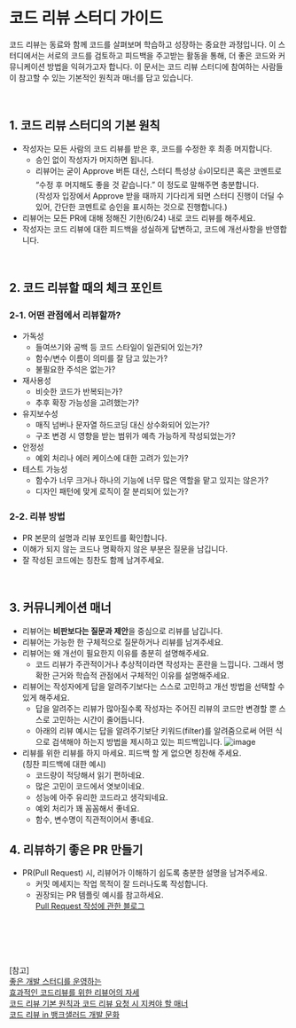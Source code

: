 # 코드 리뷰 스터디 가이드

코드 리뷰는 동료와 함께 코드를 살펴보며 학습하고 성장하는 중요한 과정입니다. 이 스터디에서는 서로의 코드를 검토하고 피드백을 주고받는 활동을 통해, 더 좋은 코드와 커뮤니케이션 방법을 익혀가고자 합니다. 이 문서는 코드 리뷰 스터디에 참여하는 사람들이 참고할 수 있는 기본적인 원칙과 매너를 담고 있습니다.

<br>

## 1. 코드 리뷰 스터디의 기본 원칙


- 작성자는 모든 사람의 코드 리뷰를 받은 후, 코드를 수정한 후 최종 머지합니다.
  - 승인 없이 작성자가 머지하면 됩니다. 
  - 리뷰어는 굳이 Approve 버튼 대신, 스터디 특성상 👍이모티콘 혹은 코멘트로 “수정 후 머지해도 좋을 것 같습니다.” 이 정도로 말해주면 충분합니다. <br>
    (작성자 입장에서 Approve 받을 때까지 기다리게 되면 스터디 진행이 더딜 수 있어, 간단한 코멘트로 승인을 표시하는 것으로 진행합니다.)
- 리뷰어는 모든 PR에 대해 정해진 기한(6/24) 내로 코드 리뷰를 해주세요.
- 작성자는 코드 리뷰에 대한 피드백을 성실하게 답변하고, 코드에 개선사항을 반영합니다.

<br>

## 2. 코드 리뷰할 때의 체크 포인트

### 2-1. 어떤 관점에서 리뷰할까?

- 가독성
  - 들여쓰기와 공백 등 코드 스타일이 일관되어 있는가?
  - 함수/변수 이름이 의미를 잘 담고 있는가?
  - 불필요한 주석은 없는가?
- 재사용성
  - 비슷한 코드가 반복되는가?
  - 추후 확장 가능성을 고려했는가?
- 유지보수성
  - 매직 넘버나 문자열 하드코딩 대신 상수화되어 있는가?
  - 구조 변경 시 영향을 받는 범위가 예측 가능하게 작성되었는가?
- 안정성
  - 예외 처리나 에러 케이스에 대한 고려가 있는가?
- 테스트 가능성
  - 함수가 너무 크거나 하나의 기능에 너무 많은 역할을 맡고 있지는 않은가?
  - 디자인 패턴에 맞게 로직이 잘 분리되어 있는가?


### 2-2. 리뷰 방법


- PR 본문의 설명과 리뷰 포인트를 확인합니다.
- 이해가 되지 않는 코드나 명확하지 않은 부분은 질문을 남깁니다.
- 잘 작성된 코드에는 칭찬도 함께 남겨주세요.

<br>


## 3. 커뮤니케이션 매너


- 리뷰어는 **비판보다는 질문과 제안**을 중심으로 리뷰를 남깁니다.
- 리뷰어는 가능한 한 구체적으로 질문하거나 리뷰를 남겨주세요.
- 리뷰어는 왜 개선이 필요한지 이유를 충분히 설명해주세요.
  - 코드 리뷰가 주관적이거나 추상적이라면 작성자는 혼란을 느낍니다. 그래서 명확한 근거와 학습적 관점에서 구체적인 이유를 설명해주세요.
- 리뷰어는 작성자에게 답을 알려주기보다는 스스로 고민하고 개선 방법을 선택할 수 있게 해주세요.
  - 답을 알려주는 리뷰가 많아질수록 작성자는 주어진 리뷰의 코드만 변경할 뿐 스스로 고민하는 시간이 줄어듭니다.
  - 아래의 리뷰 예시는 답을 알려주기보단 키워드(filter)를 알려줌으로써 어떤 식으로 검색해야 하는지 방법을 제시하고 있는 피드백입니다.
![image](https://github.com/user-attachments/assets/e95350bd-644f-43dd-80b5-720f6854e174)
- 리뷰를 위한 리뷰를 하지 마세요. 피드백 할 게 없으면 칭찬해 주세요. <br>
  (칭찬 피드백에 대한 예시)
  - 코드량이 적당해서 읽기 편하네요.
  - 많은 고민이 코드에서 엿보이네요.
  - 성능에 아주 유리한 코드라고 생각되네요.
  - 예외 처리가 꽤 꼼꼼해서 좋네요.
  - 함수, 변수명이 직관적이어서 좋네요.
 

## 4. 리뷰하기 좋은 PR 만들기


- PR(Pull Request) 시, 리뷰어가 이해하기 쉽도록 충분한 설명을 남겨주세요.
  - 커밋 메세지는 작업 목적이 잘 드러나도록 작성합니다.
  - 권장되는 PR 템플릿 예시를 참고하세요. <br>
    [Pull Request 작성에 관한 블로그](https://github.com/rfzzp9/android-study-1st/edit/main/README.md)


<br>
<br>
<br>
<br>

[참고] <br>
[좋은 개발 스터디를 운영하는 ](https://yozm.wishket.com/magazine/detail/1593/) <br>
[효과적인 코드리뷰를 위한 리뷰어의 자세](https://tech.kakao.com/posts/498) <br>
[코드 리뷰 기본 원칙과 코드 리뷰 요청 시 지켜야 할 매너](https://github.com/meshkorea/front-end-engineering/blob/main/conventions/code-review/index.md) <br>
[코드 리뷰 in 뱅크샐러드 개발 문화](https://blog.banksalad.com/tech/banksalad-code-review-culture/)
